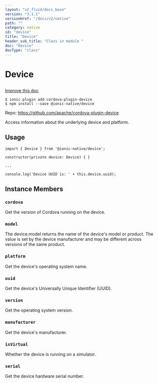 ```yaml
---
layout: "v2_fluid/docs_base"
version: "3.1.1"
versionHref: "/docs/v2/native"
path: ""
category: native
id: "device"
title: "Device"
header_sub_title: "Class in module "
doc: "Device"
docType: "class"
---
```








<h1 class="api-title">
  
  Device
  

  

  </h1>

<a class="improve-v2-docs" href="http://github.com/driftyco/ionic-native/edit/master/src/@ionic-native/plugins/device/index.ts#L3">
  Improve this doc
</a>



<!-- decorators -->





<pre><code>$ ionic plugin add cordova-plugin-device
$ npm install --save @ionic-native/device
</code></pre>
<p>Repo:
  <a href="https://github.com/apache/cordova-plugin-device">
    https://github.com/apache/cordova-plugin-device
  </a>
</p>

<!-- description -->

<p>Access information about the underlying device and platform.</p>



<!-- if doc.decorators -->

<!-- @usage tag -->

<h2>Usage</h2>

<pre><code class="lang-typescript">import { Device } from &#39;@ionic-native/device&#39;;

constructor(private device: Device) { }

...

console.log(&#39;Device UUID is: &#39; + this.device.uuid);
</code></pre>




<!-- @property tags -->




<!-- methods on the class -->

<h2>Instance Members</h2>
<div id="cordova"></div>
<h3>
  <code>cordova</code>
  

</h3>
Get the version of Cordova running on the device.



<div id="model"></div>
<h3>
  <code>model</code>
  

</h3>
The device.model returns the name of the device's model or product. The value is set
by the device manufacturer and may be different across versions of the same product.



<div id="platform"></div>
<h3>
  <code>platform</code>
  

</h3>
Get the device's operating system name.



<div id="uuid"></div>
<h3>
  <code>uuid</code>
  

</h3>
Get the device's Universally Unique Identifier (UUID).



<div id="version"></div>
<h3>
  <code>version</code>
  

</h3>
Get the operating system version.



<div id="manufacturer"></div>
<h3>
  <code>manufacturer</code>
  

</h3>
Get the device's manufacturer.



<div id="isVirtual"></div>
<h3>
  <code>isVirtual</code>
  

</h3>
Whether the device is running on a simulator.



<div id="serial"></div>
<h3>
  <code>serial</code>
  

</h3>
Get the device hardware serial number.







<!-- other classes -->

<!-- end other classes -->

<!-- interfaces -->

<!-- end interfaces -->

<!-- related link --><!-- end content block -->


<!-- end body block -->

